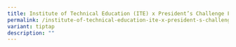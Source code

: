 ```yaml
---
title: Institute of Technical Education (ITE) x President’s Challenge Fellowship
permalink: /institute-of-technical-education-ite-x-president-s-challenge-fellowship/
variant: tiptap
description: ""
---
```

